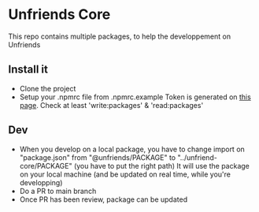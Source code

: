 # Unfriends Core

This repo contains multiple packages, to help the developpement on Unfriends

## Install it

- Clone the project
- Setup your .npmrc file from .npmrc.example
Token is generated on [this page](https://github.com/settings/tokens). Check at least 'write:packages' & 'read:packages'

## Dev

- When you develop on a local package, you have to change import on "package.json" from "@unfriends/PACKAGE" to "../unfriend-core/PACKAGE" (you have to put the right path)
It will use the package on your local machine (and be updated on real time, while you're developping)
- Do a PR to main branch
- Once PR has been review, package can be updated
